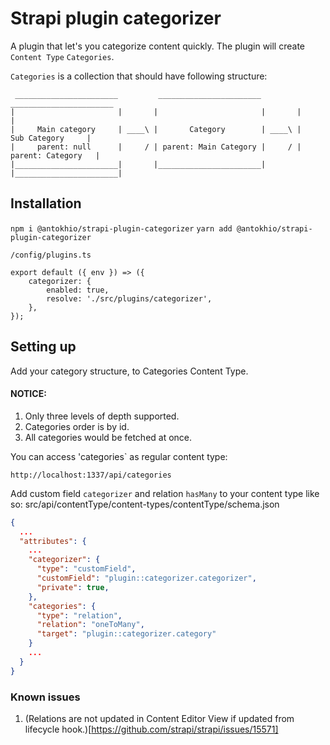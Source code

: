 # Strapi plugin categorizer

A plugin that let's you categorize content quickly.
The plugin will create `Content Type` `Categories`.

`Categories` is a collection that should have following structure:

```
 _______________________         _______________________         _______________________
|                       |       |                       |       |                       |
|     Main category     | ____\ |       Category        | ____\ |      Sub Category     |
|     parent: null      |     / | parent: Main Category |     / |    parent: Category   |
|_______________________|       |_______________________|       |_______________________|
```

## Installation

`npm i @antokhio/strapi-plugin-categorizer`
`yarn add @antokhio/strapi-plugin-categorizer`

`/config/plugins.ts`
```
export default ({ env }) => ({
    categorizer: {
        enabled: true,
        resolve: './src/plugins/categorizer',
    },
});
```


## Setting up

Add your category structure, to Categories Content Type.

#### NOTICE:

1. Only three levels of depth supported.
2. Categories order is by id.
3. All categories would be fetched at once.

You can access 'categories` as regular content type:

```
http://localhost:1337/api/categories
```

Add custom field `categorizer` and relation `hasMany` to your content type like so:
src/api/contentType/content-types/contentType/schema.json

```json
{
  ...
  "attributes": {
    ...
    "categorizer": {
      "type": "customField",
      "customField": "plugin::categorizer.categorizer",
      "private": true,
    },
    "categories": {
      "type": "relation",
      "relation": "oneToMany",
      "target": "plugin::categorizer.category"
    }
    ...
  }
}
```

### Known issues

1. (Relations are not updated in Content Editor View if updated from lifecycle hook.)[https://github.com/strapi/strapi/issues/15571]

